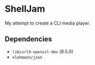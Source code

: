 # ShellJam

My attempt to create a CLI media player.

## Dependencies

- `libcurl4-openssl-dev` (8.5.0)
- `nlohmann/json`
